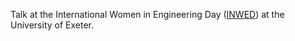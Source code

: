---
---
Talk at the International Women in Engineering Day ([INWED](http://www.inwed.org.uk/)) at the University of Exeter.

